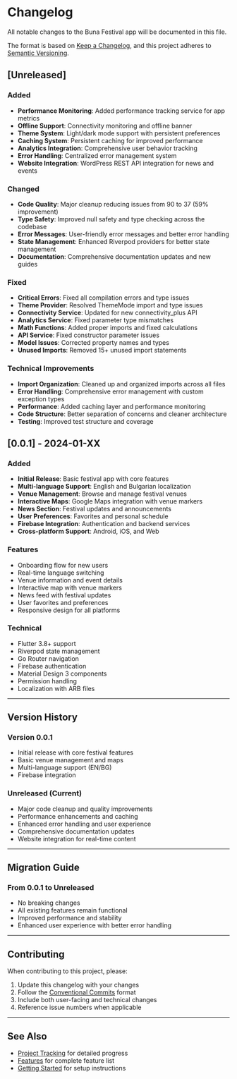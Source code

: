 # Changelog

All notable changes to the Buna Festival app will be documented in this file.

The format is based on [Keep a Changelog](https://keepachangelog.com/en/1.0.0/),
and this project adheres to [Semantic Versioning](https://semver.org/spec/v2.0.0.html).

## [Unreleased]

### Added
- **Performance Monitoring**: Added performance tracking service for app metrics
- **Offline Support**: Connectivity monitoring and offline banner
- **Theme System**: Light/dark mode support with persistent preferences
- **Caching System**: Persistent caching for improved performance
- **Analytics Integration**: Comprehensive user behavior tracking
- **Error Handling**: Centralized error management system
- **Website Integration**: WordPress REST API integration for news and events

### Changed
- **Code Quality**: Major cleanup reducing issues from 90 to 37 (59% improvement)
- **Type Safety**: Improved null safety and type checking across the codebase
- **Error Messages**: User-friendly error messages and better error handling
- **State Management**: Enhanced Riverpod providers for better state management
- **Documentation**: Comprehensive documentation updates and new guides

### Fixed
- **Critical Errors**: Fixed all compilation errors and type issues
- **Theme Provider**: Resolved ThemeMode import and type issues
- **Connectivity Service**: Updated for new connectivity_plus API
- **Analytics Service**: Fixed parameter type mismatches
- **Math Functions**: Added proper imports and fixed calculations
- **API Service**: Fixed constructor parameter issues
- **Model Issues**: Corrected property names and types
- **Unused Imports**: Removed 15+ unused import statements

### Technical Improvements
- **Import Organization**: Cleaned up and organized imports across all files
- **Error Handling**: Comprehensive error management with custom exception types
- **Performance**: Added caching layer and performance monitoring
- **Code Structure**: Better separation of concerns and cleaner architecture
- **Testing**: Improved test structure and coverage

## [0.0.1] - 2024-01-XX

### Added
- **Initial Release**: Basic festival app with core features
- **Multi-language Support**: English and Bulgarian localization
- **Venue Management**: Browse and manage festival venues
- **Interactive Maps**: Google Maps integration with venue markers
- **News Section**: Festival updates and announcements
- **User Preferences**: Favorites and personal schedule
- **Firebase Integration**: Authentication and backend services
- **Cross-platform Support**: Android, iOS, and Web

### Features
- Onboarding flow for new users
- Real-time language switching
- Venue information and event details
- Interactive map with venue markers
- News feed with festival updates
- User favorites and preferences
- Responsive design for all platforms

### Technical
- Flutter 3.8+ support
- Riverpod state management
- Go Router navigation
- Firebase authentication
- Material Design 3 components
- Permission handling
- Localization with ARB files

---

## Version History

### Version 0.0.1
- Initial release with core festival features
- Basic venue management and maps
- Multi-language support (EN/BG)
- Firebase integration

### Unreleased (Current)
- Major code cleanup and quality improvements
- Performance enhancements and caching
- Enhanced error handling and user experience
- Comprehensive documentation updates
- Website integration for real-time content

---

## Migration Guide

### From 0.0.1 to Unreleased
- No breaking changes
- All existing features remain functional
- Improved performance and stability
- Enhanced user experience with better error handling

---

## Contributing

When contributing to this project, please:
1. Update this changelog with your changes
2. Follow the [Conventional Commits](https://www.conventionalcommits.org/) format
3. Include both user-facing and technical changes
4. Reference issue numbers when applicable

---

## See Also
- [Project Tracking](PROJECT_TRACKING.md) for detailed progress
- [Features](FEATURES.md) for complete feature list
- [Getting Started](GETTING_STARTED.md) for setup instructions
